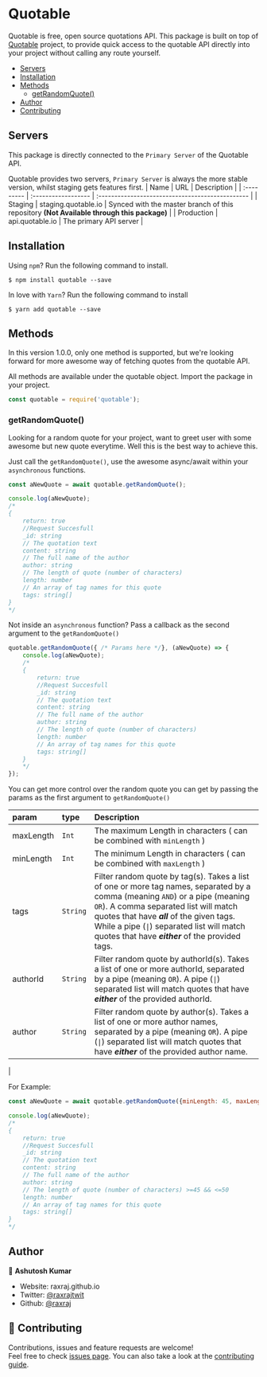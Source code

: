# Quotable
Quotable is free, open source quotations API. This package is built on top of [Quotable](https://api.quotable.io/) project, to provide quick access to the quotable API directly into your project without calling any route yourself.

- [Servers](#servers)
- [Installation](#installation)
- [Methods](#methods)
    - [getRandomQuote()](#getRandomQuote())
- [Author](#author)
- [Contributing](#contributing)


## Servers
This package is directly connected to the `Primary Server` of the Quotable API.

Quotable provides two servers, `Primary Server` is always the more stable version, whilst staging gets features first.
| Name       | URL                 | Description                                      |
| :--------- | :------------------ | :----------------------------------------------- |
| Staging    | staging.quotable.io | Synced with the master branch of this repository __(Not Available through this package)__ |
| Production | api.quotable.io     | The primary API server                           |

## Installation
Using `npm`? Run the following command to install.

```shell
$ npm install quotable --save
```

In love with `Yarn`? Run the following command to install
```shell
$ yarn add quotable --save
```

## Methods
In this version 1.0.0, only one method is supported, but we're looking forward for more awesome way of fetching quotes from the quotable API.

All methods are available under the quotable object. Import the package in your project.

```Javascript
const quotable = require('quotable');
```

### getRandomQuote()
Looking for a random quote for your project, want to greet user with some awesome but new quote everytime. Well this is the best way to achieve this.

Just call the `getRandomQuote()`, use the awesome async/await within your `asynchronous` functions.

```Javascript
const aNewQuote = await quotable.getRandomQuote();

console.log(aNewQuote);
/* 
{
    return: true
    //Request Succesfull
    _id: string
    // The quotation text
    content: string
    // The full name of the author
    author: string
    // The length of quote (number of characters)
    length: number
    // An array of tag names for this quote
    tags: string[]
}
*/
```

Not inside an `asynchronous` function? Pass a callback as the second argument to the `getRandomQuote()`

```JavaScript
quotable.getRandomQuote({ /* Params here */}, (aNewQuote) => {
    console.log(aNewQuote);
    /* 
    {
        return: true
        //Request Succesfull
        _id: string
        // The quotation text
        content: string
        // The full name of the author
        author: string
        // The length of quote (number of characters)
        length: number
        // An array of tag names for this quote
        tags: string[]
    }
    */
});
```

You can get more control over the random quote you can get by passing the params as the first argument to `getRandomQuote()`

| param     | type     | Description                                                                                                                                                                                                                                                                                                            |
| :-------- | :------- | :--------------------------------------------------------------------------------------------------------------------------------------------------------------------------------------------------------------------------------------------------------------------------------------------------------------------- |
| maxLength | `Int`    | The maximum Length in characters ( can be combined with `minLength` )                                                                                                                                                                                                                                                  |
| minLength | `Int`    | The minimum Length in characters ( can be combined with `maxLength` )                                                                                                                                                                                                                                                  |
| tags      | `String` | Filter random quote by tag(s). Takes a list of one or more tag names, separated by a comma (meaning `AND`) or a pipe (meaning `OR`). A comma separated list will match quotes that have **_all_** of the given tags. While a pipe (`\|`) separated list will match quotes that have **_either_** of the provided tags. 
| authorId      | `String` | Filter random quote by authorId(s). Takes a list of one or more authorId, separated by a pipe (meaning `OR`). A pipe (`\|`) separated list will match quotes that have **_either_** of the provided authorId. 
| author      | `String` | Filter random quote by author(s). Takes a list of one or more author names, separated by a pipe (meaning `OR`). A pipe (`\|`) separated list will match quotes that have **_either_** of the provided author name. 
|

For Example:
```JavaScript 
const aNewQuote = await quotable.getRandomQuote({minLength: 45, maxLength: 50});

console.log(aNewQuote);
/* 
{
    return: true
    //Request Succesfull
    _id: string
    // The quotation text
    content: string
    // The full name of the author
    author: string
    // The length of quote (number of characters) >=45 && <=50
    length: number
    // An array of tag names for this quote
    tags: string[]
}
*/
```


## Author

👤 **Ashutosh Kumar**

* Website: raxraj.github.io
* Twitter: [@raxrajtwit](https://twitter.com/raxrajtwit)
* Github: [@raxraj](https://github.com/raxraj)

## 🤝 Contributing

Contributions, issues and feature requests are welcome!<br />Feel free to check [issues page](https://github.com/raxraj/fast2sms/issues). You can also take a look at the [contributing guide](https://github.com/raxraj/fast2sms/blob/master/CONTRIBUTING.md).